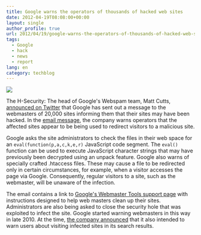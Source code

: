 ```yaml
---
title: Google warns the operators of thousands of hacked web sites
date: 2012-04-19T08:08:00+00:00
layout: single
author_profile: true
url: 2012/04/19/google-warns-the-operators-of-thousands-of-hacked-web-sites/
tags:
  - Google
  - hack
  - news
  - report
lang: en
category: techblog
---
```

![](http://lh6.ggpht.com/-iUloGInc-To/T4_A6RX9U_I/AAAAAAAAFjs/6tmfT_Ne2uk/s1600-h/google_logo200%25255B1%25255D.jpg)

The H-Security: The head of Google's Webspam team, Matt Cutts, [announced on Twitter](https://twitter.com/#%21/mattcutts/status/191900489988849664) that Google has sent out a message to the webmasters of 20,000 sites informing them that their sites may have been hacked. In the [email message](http://www.traidnt.net/vb/traidnt2077417/), the company warns operators that the affected sites appear to be being used to redirect visitors to a malicious site.

Google asks the site administrators to check the files in their web space for an `eval(function(p,a,c,k,e,r)` JavaScript code segment. The `eval()` function can be used to execute JavaScript character strings that may have previously been decrypted using an unpack feature. Google also warns of specially crafted .htaccess files. These may cause a file to be redirected only in certain circumstances, for example, when a visitor accesses the page via Google. Consequently, regular visitors to a site, such as the webmaster, will be unaware of the infection.

The email contains a link to [Google's Webmaster Tools support page](https://support.google.com/webmasters/bin/answer.py?hl=en&answer=163634) with instructions designed to help web masters clean up their sites. Administrators are also being asked to close the security hole that was exploited to infect the site. Google started warning webmasters in this way in late 2010. At the time, [the company announced](http://www.h-online.com/news/item/Google-warns-users-of-hacked-web-sites-1156568.html) that it also intended to warn users about visiting infected sites in its search results.
